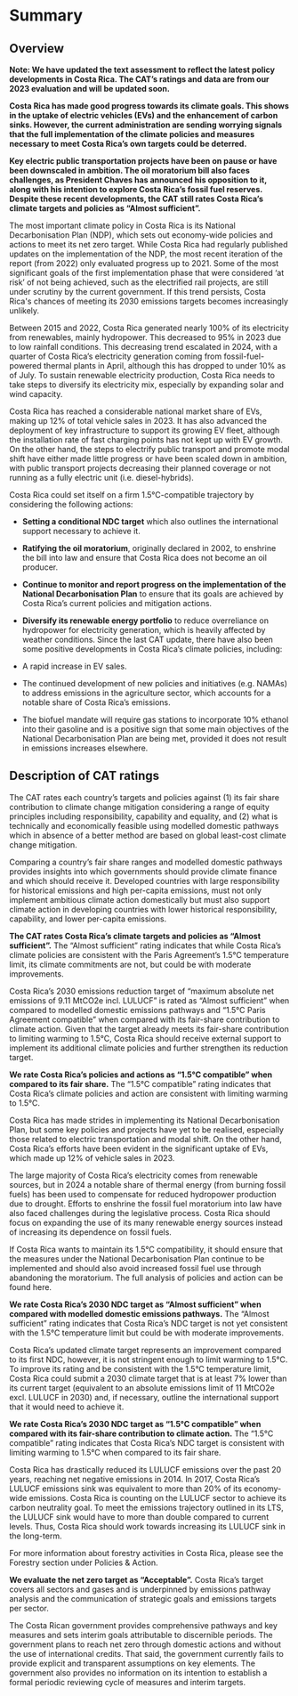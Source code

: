 
# Summary


## Overview

**Note: We have updated the text assessment to reflect the latest policy developments in Costa Rica. The CAT’s ratings and data are from our 2023 evaluation and will be updated soon.**

**Costa Rica has made good progress towards its climate goals. This shows in the uptake of electric vehicles (EVs) and the enhancement of carbon sinks. However, the current administration are sending worrying signals that the full implementation of the climate policies and measures necessary to meet Costa Rica’s own targets could be deterred.**

**Key electric public transportation projects have been on pause or have been downscaled in ambition. The oil moratorium bill also faces challenges, as President Chaves has announced his opposition to it, along with his intention to explore Costa Rica’s fossil fuel reserves. Despite these recent developments, the CAT still rates Costa Rica’s climate targets and policies as “Almost sufficient”.**

The most important climate policy in Costa Rica is its National Decarbonisation Plan (NDP), which sets out economy-wide policies and actions to meet its net zero target. While Costa Rica had regularly published updates on the implementation of the NDP, the most recent iteration of the report (from 2022) only evaluated progress up to 2021. Some of the most significant goals of the first implementation phase that were considered ‘at risk’ of not being achieved, such as the electrified rail projects, are still under scrutiny by the current government. If this trend persists, Costa Rica's chances of meeting its 2030 emissions targets becomes increasingly unlikely.

Between 2015 and 2022, Costa Rica generated nearly 100% of its electricity from renewables, mainly hydropower. This decreased to 95% in 2023 due to low rainfall conditions. This decreasing trend escalated in 2024, with a quarter of Costa Rica’s electricity generation coming from fossil-fuel-powered thermal plants in April, although this has dropped to under 10% as of July. To sustain renewable electricity production, Costa Rica needs to take steps to diversify its electricity mix, especially by expanding solar and wind capacity.

Costa Rica has reached a considerable national market share of EVs, making up 12% of total vehicle sales in 2023. It has also advanced the deployment of key infrastructure to support its growing EV fleet, although the installation rate of fast charging points has not kept up with EV growth. On the other hand, the steps to electrify public transport and promote modal shift have either made little progress or have been scaled down in ambition, with public transport projects decreasing their planned coverage or not running as a fully electric unit (i.e. diesel-hybrids).

Costa Rica could set itself on a firm 1.5°C-compatible trajectory by considering the following actions:

- **Setting a conditional NDC target** which also outlines the international support necessary to achieve it.
- **Ratifying the oil moratorium**, originally declared in 2002, to enshrine the bill into law and ensure that Costa Rica does not become an oil producer.
- **Continue to monitor and report progress on the implementation of the National Decarbonisation Plan** to ensure that its goals are achieved by Costa Rica’s current policies and mitigation actions.
- **Diversify its renewable energy portfolio** to reduce overreliance on hydropower for electricity generation, which is heavily affected by weather conditions.
Since the last CAT update, there have also been some positive developments in Costa Rica’s climate policies, including:

- A rapid increase in EV sales.
- The continued development of new policies and initiatives (e.g. NAMAs) to address emissions in the agriculture sector, which accounts for a notable share of Costa Rica’s emissions.
- The biofuel mandate will require gas stations to incorporate 10% ethanol into their gasoline and is a positive sign that some main objectives of the National Decarbonisation Plan are being met, provided it does not result in emissions increases elsewhere.

## Description of CAT ratings

The CAT rates each country’s targets and policies against (1) its fair share contribution to climate change mitigation considering a range of equity principles including responsibility, capability and equality, and (2) what is technically and economically feasible using modelled domestic pathways which in absence of a better method are based on global least-cost climate change mitigation.

Comparing a country’s fair share ranges and modelled domestic pathways provides insights into which governments should provide climate finance and which should receive it. Developed countries with large responsibility for historical emissions and high per-capita emissions, must not only implement ambitious climate action domestically but must also support climate action in developing countries with lower historical responsibility, capability, and lower per-capita emissions.

**The CAT rates Costa Rica’s climate targets and policies as “Almost sufficient”.** The “Almost sufficient” rating indicates that while Costa Rica’s climate policies are consistent with the Paris Agreement’s 1.5°C temperature limit, its climate commitments are not, but could be with moderate improvements.

Costa Rica’s 2030 emissions reduction target of “maximum absolute net emissions of 9.11 MtCO2e incl. LULUCF” is rated as “Almost sufficient” when compared to modelled domestic emissions pathways and “1.5°C Paris Agreement compatible” when compared with its fair-share contribution to climate action. Given that the target already meets its fair-share contribution to limiting warming to 1.5°C, Costa Rica should receive external support to implement its additional climate policies and further strengthen its reduction target.

**We rate Costa Rica’s policies and actions as “1.5°C compatible” when compared to its fair share.** The “1.5°C compatible” rating indicates that Costa Rica’s climate policies and action are consistent with limiting warming to 1.5°C.

Costa Rica has made strides in implementing its National Decarbonisation Plan, but some key policies and projects have yet to be realised, especially those related to electric transportation and modal shift. On the other hand, Costa Rica’s efforts have been evident in the significant uptake of EVs, which made up 12% of vehicle sales in 2023.

The large majority of Costa Rica’s electricity comes from renewable sources, but in 2024 a notable share of thermal energy (from burning fossil fuels) has been used to compensate for reduced hydropower production due to drought. Efforts to enshrine the fossil fuel moratorium into law have also faced challenges during the legislative process. Costa Rica should focus on expanding the use of its many renewable energy sources instead of increasing its dependence on fossil fuels.

If Costa Rica wants to maintain its 1.5°C compatibility, it should ensure that the measures under the National Decarbonisation Plan continue to be implemented and should also avoid increased fossil fuel use through abandoning the moratorium. The full analysis of policies and action can be found here.

**We rate Costa Rica’s 2030 NDC target as “Almost sufficient” when compared with modelled domestic emissions pathways.** The “Almost sufficient” rating indicates that Costa Rica’s NDC target is not yet consistent with the 1.5°C temperature limit but could be with moderate improvements.

Costa Rica’s updated climate target represents an improvement compared to its first NDC, however, it is not stringent enough to limit warming to 1.5°C. To improve its rating and be consistent with the 1.5°C temperature limit, Costa Rica could submit a 2030 climate target that is at least 7% lower than its current target (equivalent to an absolute emissions limit of 11 MtCO2e excl. LULUCF in 2030) and, if necessary, outline the international support that it would need to achieve it.

**We rate Costa Rica’s 2030 NDC target as “1.5°C compatible” when compared with its fair-share contribution to climate action.** The “1.5°C compatible” rating indicates that Costa Rica’s NDC target is consistent with limiting warming to 1.5°C when compared to its fair share.

Costa Rica has drastically reduced its LULUCF emissions over the past 20 years, reaching net negative emissions in 2014. In 2017, Costa Rica’s LULUCF emissions sink was equivalent to more than 20% of its economy-wide emissions. Costa Rica is counting on the LULUCF sector to achieve its carbon neutrality goal. To meet the emissions trajectory outlined in its LTS, the LULUCF sink would have to more than double compared to current levels. Thus, Costa Rica should work towards increasing its LULUCF sink in the long-term.

For more information about forestry activities in Costa Rica, please see the Forestry section under Policies & Action.

**We evaluate the net zero target as “Acceptable”.** Costa Rica’s target covers all sectors and gases and is underpinned by emissions pathway analysis and the communication of strategic goals and emissions targets per sector.

The Costa Rican government provides comprehensive pathways and key measures and sets interim goals attributable to discernible periods. The government plans to reach net zero through domestic actions and without the use of international credits. That said, the government currently fails to provide explicit and transparent assumptions on key elements. The government also provides no information on its intention to establish a formal periodic reviewing cycle of measures and interim targets.


